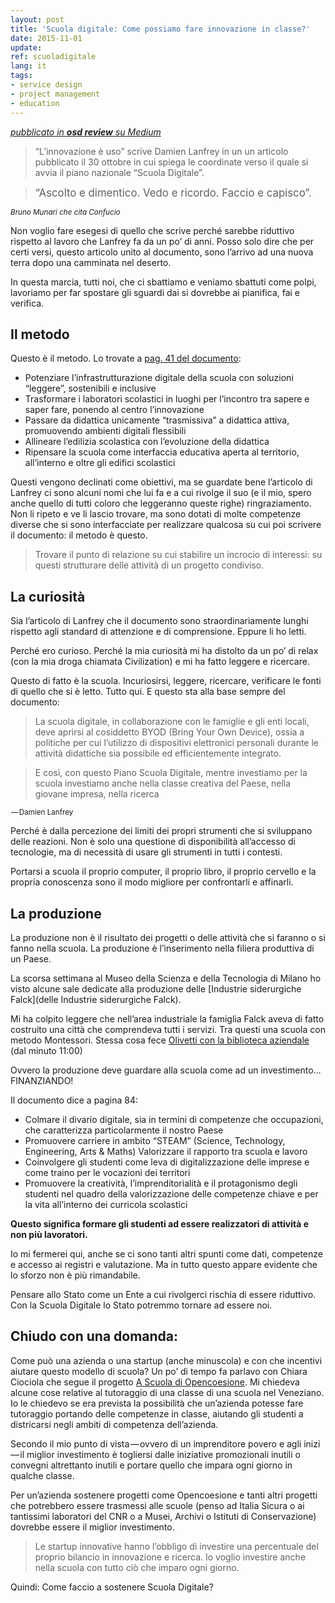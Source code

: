 ```yaml
---
layout: post
title: 'Scuola digitale: Come possiamo fare innovazione in classe?'
date: 2015-11-01
update:
ref: scuoladigitale
lang: it
tags:
- service design
- project management
- education
---
```


*[<i class="fa fa-medium" aria-hidden="true"></i> pubblicato in **osd review** su Medium ](https://medium.com/italia/il-metodo-la-curiosit%C3%A0-e-la-produzione-la-scuola-che-sar%C3%A0-a16b94cf9ece#.ii428lspg)*



> “L’innovazione è uso” scrive Damien Lanfrey in un un articolo pubblicato il 30 ottobre in cui spiega le coordinate verso il quale si avvia il piano nazionale “Scuola Digitale”.

> <big> “Ascolto e dimentico. Vedo e ricordo. Faccio e capisco”.</big> 

*<small>Bruno Munari che cita Confucio</small>*

Non voglio fare esegesi di quello che scrive perché sarebbe riduttivo rispetto al lavoro che Lanfrey fa da un po’ di anni. Posso solo dire che per certi versi, questo articolo unito al documento, sono l’arrivo ad una nuova terra dopo una camminata nel deserto.

In questa marcia, tutti noi, che ci sbattiamo e veniamo sbattuti come polpi, lavoriamo per far spostare gli sguardi dai si dovrebbe ai pianifica, fai e verifica.

## Il metodo
Questo è il metodo. Lo trovate a [pag. 41 del documento](http://www.istruzione.it/scuola_digitale/allegati/Materiali/pnsd-layout-30.10-WEB.pdf):

- Potenziare l’infrastrutturazione digitale della scuola con soluzioni “leggere”, sostenibili e inclusive
- Trasformare i laboratori scolastici in luoghi per l’incontro tra sapere e saper fare, ponendo al centro l’innovazione
- Passare da didattica unicamente “trasmissiva” a didattica attiva, promuovendo ambienti digitali flessibili
- Allineare l’edilizia scolastica con l’evoluzione della didattica
- Ripensare la scuola come interfaccia educativa aperta al territorio, all’interno e oltre gli edifici scolastici

Questi vengono declinati come obiettivi, ma se guardate bene l’articolo di Lanfrey ci sono alcuni nomi che lui fa e a cui rivolge il suo (e il mio, spero anche quello di tutti coloro che leggeranno queste righe) ringraziamento. Non li ripeto e ve li lascio trovare, ma sono dotati di molte competenze diverse che si sono interfacciate per realizzare qualcosa su cui poi scrivere il documento: il metodo è questo.

> Trovare il punto di relazione su cui stabilire un incrocio di interessi: su questi strutturare delle attività di un progetto condiviso.

## La curiosità

Sia l’articolo di Lanfrey che il documento sono straordinariamente lunghi rispetto agli standard di attenzione e di comprensione. Eppure li ho letti.

Perché ero curioso. Perché la mia curiosità mi ha distolto da un po’ di relax (con la mia droga chiamata Civilization) e mi ha fatto leggere e ricercare.

Questo di fatto è la scuola. Incuriosirsi, leggere, ricercare, verificare le fonti di quello che si è letto. Tutto qui. E questo sta alla base sempre del documento:

> La scuola digitale, in collaborazione con le famiglie e gli enti locali, deve aprirsi al cosiddetto BYOD (Bring Your Own Device), ossia a politiche per cui l’utilizzo di dispositivi elettronici personali durante le attività didattiche sia possibile ed efficientemente integrato.

> E così, con questo Piano Scuola Digitale, mentre investiamo per la scuola investiamo anche nella classe creativa del Paese, nella giovane impresa, nella ricerca

<small> — Damien Lanfrey</small>

Perché è dalla percezione dei limiti dei propri strumenti che si sviluppano delle reazioni. Non è solo una questione di disponibilità all’accesso di tecnologie, ma di necessità di usare gli strumenti in tutti i contesti.

Portarsi a scuola il proprio computer, il proprio libro, il proprio cervello e la propria conoscenza sono il modo migliore per confrontarli e affinarli.

## La produzione
La produzione non è il risultato dei progetti o delle attività che si faranno o si fanno nella scuola. La produzione è l’inserimento nella filiera produttiva di un Paese.

La scorsa settimana al Museo della Scienza e della Tecnologia di Milano ho visto alcune sale dedicate alla produzione delle [Industrie siderurgiche Falck](delle Industrie siderurgiche Falck).

Mi ha colpito leggere che nell’area industriale la famiglia Falck aveva di fatto costruito una città che comprendeva tutti i servizi. Tra questi una scuola con metodo Montessori. Stessa cosa fece [Olivetti con la biblioteca aziendale](https://www.youtube.com/watch?time_continue=664&v=SW7UpI_PLpI) (dal minuto 11:00)

Ovvero la produzione deve guardare alla scuola come ad un investimento… FINANZIANDO!

Il documento dice a pagina 84:

- Colmare il divario digitale, sia in termini di competenze che occupazioni, che caratterizza particolarmente il nostro Paese
- Promuovere carriere in ambito “STEAM” (Science, Technology, Engineering, Arts & Maths) Valorizzare il rapporto tra scuola e lavoro
- Coinvolgere gli studenti come leva di digitalizzazione delle imprese e come traino per le vocazioni dei territori
- Promuovere la creatività, l’imprenditorialità e il protagonismo degli studenti nel quadro della valorizzazione delle competenze chiave e per la vita all’interno dei curricola scolastici

**Questo significa formare gli studenti ad essere realizzatori di attività e non più lavoratori.**

Io mi fermerei qui, anche se ci sono tanti altri spunti come dati, competenze e accesso ai registri e valutazione. Ma in tutto questo appare evidente che lo sforzo non è più rimandabile.

Pensare allo Stato come un Ente a cui rivolgerci rischia di essere riduttivo. Con la Scuola Digitale lo Stato potremmo tornare ad essere noi.

## Chiudo con una domanda:

Come può una azienda o una startup (anche minuscola) e con che incentivi aiutare questo modello di scuola?
Un po’ di tempo fa parlavo con Chiara Ciociola che segue il progetto [A Scuola di Opencoesione](http://www.ascuoladiopencoesione.it/chiara-ciociola/). Mi chiedeva alcune cose relative al tutoraggio di una classe di una scuola nel Veneziano. Io le chiedevo se era prevista la possibilità che un’azienda potesse fare tutoraggio portando delle competenze in classe, aiutando gli studenti a districarsi negli ambiti di competenza dell’azienda.

Secondo il mio punto di vista — ovvero di un imprenditore povero e agli inizi — il miglior investimento è togliersi dalle iniziative promozionali inutili o convegni altrettanto inutili e portare quello che impara ogni giorno in qualche classe.

Per un’azienda sostenere progetti come Opencoesione e tanti altri progetti che potrebbero essere trasmessi alle scuole (penso ad Italia Sicura o ai tantissimi laboratori del CNR o a Musei, Archivi o Istituti di Conservazione) dovrebbe essere il miglior investimento.

> Le startup innovative hanno l’obbligo di investire una percentuale del proprio bilancio in innovazione e ricerca. Io voglio investire anche nella scuola con tutto ciò che imparo ogni giorno.

Quindi: Come faccio a sostenere Scuola Digitale?
